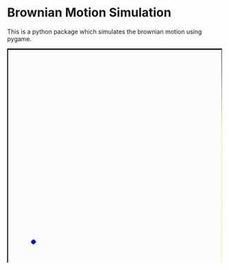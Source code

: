 # Brownian Motion Simulation
This is a python package which simulates the brownian motion using pygame.  

![Brownian Motion Simulation](https://github.com/Rohan-SSS/brownian_motion_simulation/blob/master/bms.gif)
